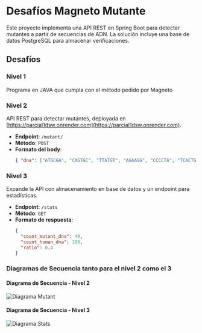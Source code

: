 # Desafíos Magneto Mutante

Este proyecto implementa una API REST en Spring Boot para detectar mutantes a partir de secuencias de ADN. La solución incluye una base de datos PostgreSQL para almacenar verificaciones.

## Desafíos

### Nivel 1
Programa en JAVA que cumpla con el método pedido por Magneto
### Nivel 2
API REST para detectar mutantes, deployada en [https://parcial1dsw.onrender.com](https://parcial1dsw.onrender.com).
- **Endpoint**: `/mutant/`
- **Método**: `POST`
- **Formato del body**:
  ```json
  { "dna": ["ATGCGA", "CAGTGC", "TTATGT", "AGAAGG", "CCCCTA", "TCACTG"] }
### Nivel 3
Expande la API con almacenamiento en base de datos y un endpoint para estadísticas.

- **Endpoint**: `/stats`
- **Método**: `GET`
- **Formato de respuesta**:
  ```json
  {
    "count_mutant_dna": 40,
    "count_human_dna": 100,
    "ratio": 0.4
  }
### Diagramas de Secuencia tanto para el nivel 2 como el 3

#### Diagrama de Secuencia - Nivel 2
![Diagrama Mutant](docs/mutant-sequence.png)

#### Diagrama de Secuencia - Nivel 3
![Diagrama Stats](docs/stats-sequence.png)
